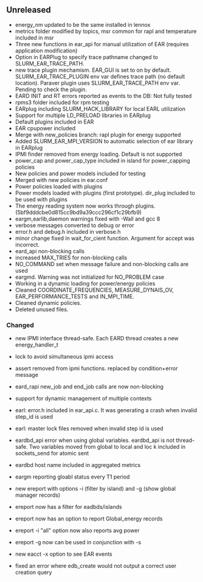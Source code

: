 ## Unreleased
- energy_nm updated to be the same installed in lennox
- metrics folder modified by topics, msr common for rapl and temperature included in msr
- Three new functions in ear_api for manual utilization of EAR (requires application modification)
- Option in EARPlug to specify trace pathname changed to SLURM_EAR_TRACE_PATH.
- new trace plugin mechamism. EAR_GUI is set to on by default. SLURM_EAR_TRACE_PLUGIN env var defines trace path (no default location). Paraver plugin uses SLURM_EAR_TRACE_PATH env var. Pending to check the plugin.
- EARD INIT and RT errors reported as events to the DB: Not fully tested
- rpms3 folder included for rpm testing
- EARplug including SLURM_HACK_LIBRARY for local EARL utilization
- Support for multiple LD_PRELOAD libraries in EARplug
- Default plugins included in EAR
- EAR cpupower included 
- Merge with new_policies branch: rapl plugin for energy supported
- Added SLURM_EAR_MPI_VERSION to automatic selection of ear library  in EARplug
- IPMI finder removed from energy loading. Default is not supported
- power_cap and power_cap_type included in island for power_capping policies
- New policies and power models included for testing
- Merged with new policies in ear.conf
- Power policies loaded with plugins 
- Power models loaded with plugins (first prototype). dir_plug included to be used with plugins
- The energy reading system now works through plugins. (5bf9dddcbe0d815cc9bd9a39ccc296cf1c29bfb9)
- eargm,earlib,daemon warnings fixed with -Wall and gcc 8
- verbose messages converted to debug or error
- error.h and debug.h included in verbose.h
- minor change fixed in wait_for_cient function. Argument for accept was incorrect.
- eard_api non-blocking calls
- increased  MAX_TRIES for non-blocking calls
- NO_COMMAND set when message failure and non-blocking calls are used
- eargmd. Warning was not initialized for NO_PROBLEM case
- Working in a dynamic loading for power/energy policies
- Cleaned COORDINATE_FREQUENCIES, MEASURE_DYNAIS_OV, EAR_PERFORMANCE_TESTS and IN_MPI_TIME.
- Cleaned dynamic policies.
- Deleted unused files.

### Changed
- new IPMI interface thread-safe. Each EARD thread creates a new energy_handler_t
- lock to avoid simultaneous ipmi access
- assert removed from ipmi functions. replaced by condition+error message
- eard_rapi new_job and end_job calls are now non-blocking
- support for dynamic management of multiple contexts

- earl: error.h included in ear_api.c. It was generating a crash when invalid step_id is used
- earl: master lock files removed when invalid step id is used

- eardbd_api error when using global variables. eardbd_api is not thread-safe. Two variables moved from global to local and loc    k included in sockets_send for atomic sent
- eardbd host name included in aggregated metrics

- eargm reporting gloabl status every T1 period

- new ereport with options -i (filter by island) and -g (show global manager records)
- ereport now has a filter for eadbds/islands
- ereport now has an option to report Global_energy records
- ereport -i "all" option now also reports avg power
- ereport -g now can be used in conjunction with -s
- new eacct -x option to see EAR events

- fixed an error where edb_create would not output a correct user creation query
